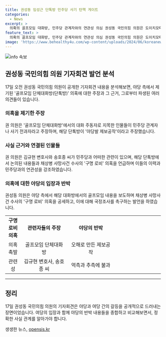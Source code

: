 ```yaml
---
title: 권성동 임성근 단톡방 민주당 사기 탄핵 게이트
categories:
  - News
excerpt: >
  의혹의 골프모임 대화방, 민주당 관계자와의 연관성 의심 권성동 국민의힘 의원은 도이치모터스 주가조작 사건의 공범으로 지목된 인물들이 민주당과 관련이 있다고 주장하며 논란을 제기했다. 해당 대화방에는 이재명 전 대표의 팬클럽 발기인과 안전 분야 자문단으로 활동하던 인물 등이 속해있었고, 국정조사를 요구하며 제보공작과 관련된 사안을 더 밝혀야 한다고 촉구했다. 이에 대해 야당은 민주당과의 연관성을 의심하며 구명 로비 의혹을 제기하고 있다.
feature_text: >
  의혹의 골프모임 대화방, 민주당 관계자와의 연관성 의심 권성동 국민의힘 의원은 도이치모터스 주가조작 사건의 공범으로 지목된 인물들이 민주당과 관련이 있다고 주장하며 논란을 제기했다. 해당 대화방에는 이재명 전 대표의 팬클럽 발기인과 안전 분야 자문단으로 활동하던 인물 등이 속해있었고, 국정조사를 요구하며 제보공작과 관련된 사안을 더 밝혀야 한다고 촉구했다. 이에 대해 야당은 민주당과의 연관성을 의심하며 구명 로비 의혹을 제기하고 있다.
image: 'https://www.behealthy4u.com/wp-content/uploads/2024/06/koreanews.jpg'
---
```


<p><img src="https://www.behealthy4u.com/wp-content/uploads/2024/06/koreanews.jpg" alt="info 속보" /></p>

<h2 data-ke-size="size26">권성동 국민의힘 의원 기자회견 발언 분석</h2>

<p data-ke-size="size16">17일 오전 권성동 국민의힘 의원이 공개한 기자회견 내용을 분석해보면, 야당 측에서 제기된 '골프모임 단체대화방(단톡방)’ 의혹에 대한 주장과 그 근거, 그로부터 파생된 여러 의견들이 있습니다.</p>

<h3>의혹을 제기한 주장</h3>

<p data-ke-size="size16">권 의원은 '골프모임 단체대화방'에서의 대화 주동자로 지목한 인물들이 민주당 관계자나 사기 전과자라고 주장하며, 해당 단톡방이 '야당발 제보공작'이라고 주장했습니다.</p>

<h3>사실 근거와 연결된 인물들</h3>

<p data-ke-size="size16">권 의원은 김규현 변호사와 송호종 씨가 민주당과 어떠한 관련이 있으며, 해당 단톡방에서 논의된 내용들과 채상병 사망사건 수사의 '구명 로비' 의혹을 언급하며 이들의 이력과 민주당과의 연관성을 강조하였습니다.</p>

<h3>의혹에 대한 야당의 입장과 반박</h3>

<p data-ke-size="size16">권성동 의원은 야당 측에서 해당 대화방에서의 골프모임 내용을 보도하며 채상병 사망사건 수사의 '구명 로비' 의혹을 공세하고, 이에 대해 국정조사를 촉구하는 발언을 하였습니다.</p>

<table>
  <colgroup>
    <col style="width: 10%" />
    <col style="width: 30%" />
    <col style="width: 30%" />
    <col style="width: 30%" />
  </colgroup>
  <tr>
    <td style="text-align: center; height: 17px;"><b>구명 로비 의혹</b></td>
    <td style="text-align: center; height: 17px;"><b>관련자들의 주장</b></td>
    <td style="text-align: center; height: 17px;"><b>야당의 반박</b></td>
  </tr>
  <tr>
    <td style="text-align: center; height: 17px;">의혹 촉발</td>
    <td style="text-align: center; height: 17px;">골프모임 단체대화방</td>
    <td style="text-align: center; height: 17px;">오해로 만든 제보공작</td>
  </tr>
  <tr>
    <td style="text-align: center; height: 17px;">관련성</td>
    <td style="text-align: center; height: 17px;">김규현 변호사, 송호종 씨</td>
    <td style="text-align: center; height: 17px;">억측과 추측에 불과</td>
  </tr>
</table>

<hr>

<h2 data-ke-size="size26">정리</h2>

<p data-ke-size="size16">17일 권성동 국민의힘 의원의 기자회견은 야당과 여당 간의 갈등을 공개적으로 드러내는 장면이었습니다. 여당의 입장과 함께 야당의 반박 내용들을 종합하고 비교해보면서, 정확한 사실 관계를 알아가야 합니다.</p>
생생한 뉴스, <a href="https://opensis.kr" rel="dofollow">opensis.kr</a>



